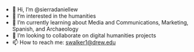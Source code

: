 - 👋 Hi, I’m @sierradaniellew
- 👀 I’m interested in the humanities
- 🌱 I’m currently learning about Media and Communications, Marketing, Spanish, and Archaeology
- 💞️ I’m looking to collaborate on digital humanities projects
- 📫 How to reach me: swalker1@drew.edu

<!---
sierradaniellew/sierradaniellew is a ✨ special ✨ repository because its `README.md` (this file) appears on your GitHub profile.
You can click the Preview link to take a look at your changes.
--->
